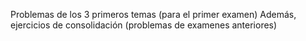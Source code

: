 Problemas de los 3 primeros temas (para el primer examen)
Además, ejercicios de consolidación (problemas de examenes anteriores)
